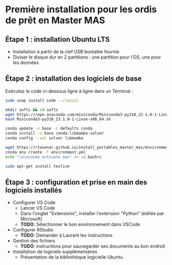# Première installation pour les ordis de prêt en Master MAS

## Étape 1 : installation Ubuntu LTS

* Installation à partir de la clef USB bootable fournie
* Diviser le disque dur en 2 partitions : une partition pour l'OS, une pour les données

## Étape 2 : installation des logiciels de base



Exécutez le code ci-dessous ligne à ligne dans un Terminal :

```bash
sudo snap install code --classic

mkdir softs && cd softs
wget https://repo.anaconda.com/miniconda/Miniconda3-py310_23.1.0-1-Linux-x86_64.sh
bash Miniconda3-py310_23.1.0-1-Linux-x86_64.sh

conda update -n base -c defaults conda
conda install -n base conda-libmamba-solver
conda config --set solver libmamba

wget https://rtavenar.github.io/install_portables_master_mas/environment.yml
conda env create -f environment.yml
echo "\n\nconda activate mas" >> ~/.bashrc

sudo apt-get install texlive
```

## Étape 3 : configuration et prise en main des logiciels installés

* Configurer VS Code
    * Lancer VS Code
    * Dans l'onglet "Extensions", installer l'extension "Python" (éditée par Microsoft)
    * **TODO**: Sélectionner le bon environnement dans VSCode
* Configurer RStudio
    * **TODO**: Demander à Laurent les instructions
* Gestion des fichiers
    * **TODO**: instructions pour sauvegarder ses documents au bon endroit
* Installation de logiciels supplémentaires
    * Présentation de la bibliothèque logicielle Ubuntu
